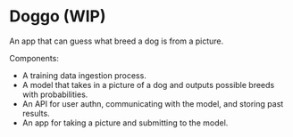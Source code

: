 # Doggo (WIP)

An app that can guess what breed a dog is from a picture.

Components:
- A training data ingestion process.
- A model that takes in a picture of a dog and outputs possible breeds with probabilities.
- An API for user authn, communicating with the model, and storing past results.
- An app for taking a picture and submitting to the model.